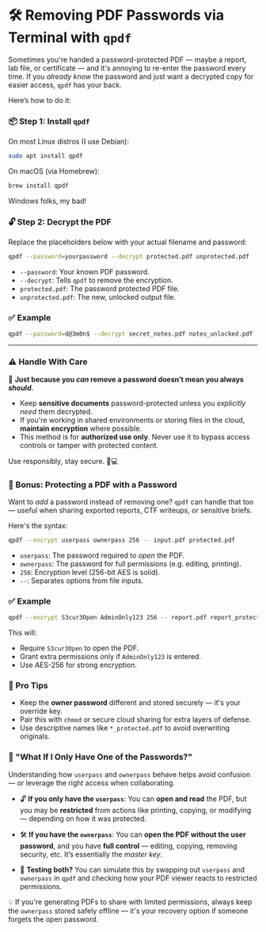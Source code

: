 # 🛠️ Removing PDF Passwords via Terminal with `qpdf`

Sometimes you're handed a password-protected PDF — maybe a report, lab file, or certificate — and it's annoying to re-enter the password every time. If you *already know* the password and just want a decrypted copy for easier access, `qpdf` has your back.

Here’s how to do it:

### 📦 Step 1: Install `qpdf`

On most Linux distros (I use Debian):

```bash
sudo apt install qpdf
```

On macOS (via Homebrew):

```bash
brew install qpdf
```

Windows folks, my bad!


### 🔓 Step 2: Decrypt the PDF

Replace the placeholders below with your actual filename and password:

```bash
qpdf --password=yourpassword --decrypt protected.pdf unprotected.pdf
```

* `--password`: Your known PDF password.
* `--decrypt`: Tells `qpdf` to remove the encryption.
* `protected.pdf`: The password protected PDF file.
* `unprotected.pdf`: The new, unlocked output file.

### ✅ Example

```bash
qpdf --password=d@3m0n$ --decrypt secret_notes.pdf notes_unlocked.pdf
```

---

### ⚠️ Handle With Care

🔐 **Just because you *can* remove a password doesn’t mean you always *should.***

* Keep **sensitive documents** password-protected unless you *explicitly need* them decrypted.
* If you're working in shared environments or storing files in the cloud, **maintain encryption** where possible.
* This method is for **authorized use only**. Never use it to bypass access controls or tamper with protected content.

Use responsibly, stay secure. 🧠💻


### 🔐 Bonus: Protecting a PDF with a Password

Want to *add* a password instead of removing one? `qpdf` can handle that too — useful when sharing exported reports, CTF writeups, or sensitive briefs.

Here's the syntax:

```bash
qpdf --encrypt userpass ownerpass 256 -- input.pdf protected.pdf
```

* `userpass`: The password required to *open* the PDF.
* `ownerpass`: The password for full permissions (e.g. editing, printing).
* `256`: Encryption level (256-bit AES is solid).
* `--`: Separates options from file inputs.

### ✅ Example

```bash
qpdf --encrypt S3cur3Open AdminOnly123 256 -- report.pdf report_protected.pdf
```

This will:

* Require `S3cur3Open` to open the PDF.
* Grant extra permissions only if `AdminOnly123` is entered.
* Use AES-256 for strong encryption.

### 🧠 Pro Tips

* Keep the **owner password** different and stored securely — it's your override key.
* Pair this with `chmod` or secure cloud sharing for extra layers of defense.
* Use descriptive names like `*_protected.pdf` to avoid overwriting originals.


### 🧩 "What If I Only Have One of the Passwords?"

Understanding how `userpass` and `ownerpass` behave helps avoid confusion — or leverage the right access when collaborating.

* 🔓 **If you only have the `userpass`**:
  You can **open and read** the PDF, but you may be **restricted** from actions like printing, copying, or modifying — depending on how it was protected.

* 🛠️ **If you have the `ownerpass`**:
  You can **open the PDF without the user password**, and you have **full control** — editing, copying, removing security, etc.
  It’s essentially the *master key*.

* 🧪 **Testing both?**
  You can simulate this by swapping out `userpass` and `ownerpass` in `qpdf` and checking how your PDF viewer reacts to restricted permissions.

💡 If you're generating PDFs to share with limited permissions, always keep the `ownerpass` stored safely offline — it's your recovery option if someone forgets the open password.


